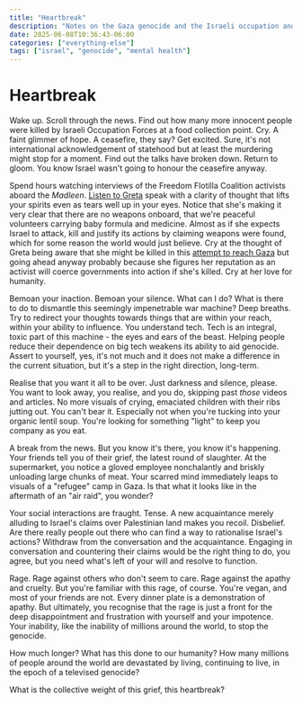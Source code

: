 ```yaml
---
title: "Heartbreak"
description: "Notes on the Gaza genocide and the Israeli occupation and ongoing annexation of Palestine"
date: 2025-06-08T10:36:43-06:00
categories: ["everything-else"]
tags: ["israel", "genocide", "mental health"]
---
```


# Heartbreak

Wake up. Scroll through the news. Find out how many more innocent people were killed by Israeli Occupation Forces at a food collection point. Cry.
A faint glimmer of hope. A ceasefire, they say? Get excited. Sure, it's not international acknowledgement of statehood but at least the murdering might stop for a moment. Find out the talks have broken down. Return to gloom. You know Israel wasn't going to honour the ceasefire anyway.

Spend hours watching interviews of the Freedom Flotilla Coalition activists aboard the _Madleen_. [Listen to Greta](https://www.democracynow.org/2025/6/4/greta_thunberg_gaza_aid_flotilla) speak with a clarity of thought that lifts your spirits even as tears well up in your eyes. Notice that she's making it very clear that there are no weapons onboard, that we're peaceful volunteers carrying baby formula and medicine. Almost as if she expects Israel to attack, kill and justify its actions by claiming weapons were found, which for some reason the world would just believe. Cry at the thought of Greta being aware that she might be killed in this [attempt to reach Gaza](https://www.aljazeera.com/news/liveblog/2025/6/4/madleen-gaza-flotilla-live-greta-thunberg-activists-to-arrive-on-june-7) but going ahead anyway probably because she figures her reputation as an activist will coerce governments into action if she's killed. Cry at her love for humanity.

Bemoan your inaction. Bemoan your silence. What can I do? What is there to do to dismantle this seemingly impenetrable war machine?
Deep breaths. Try to redirect your thoughts towards things that are within your reach, within your ability to influence. You understand tech. Tech is an integral, toxic part of this machine - the eyes and ears of the beast. Helping people reduce their dependence on big tech weakens its ability to aid genocide. Assert to yourself, yes, it's not much and it does not make a difference in the current situation, but it's a step in the right direction, long-term.

Realise that you want it all to be over. Just darkness and silence, please. You want to look away, you realise, and you do, skipping past *those* videos and articles. No more visuals of crying, emaciated children with their ribs jutting out. You can't bear it. Especially not when you're tucking into your organic lentil soup. You're looking for something "light" to keep you company as you eat.

A break from the news. But you know it's there, you know it's happening. Your friends tell you of their grief, the latest round of slaughter. At the supermarket, you notice a gloved employee nonchalantly and briskly unloading large chunks of meat. Your scarred mind immediately leaps to visuals of a "refugee" camp in Gaza. Is that what it looks like in the aftermath of an "air raid", you wonder?

Your social interactions are fraught. Tense. A new acquaintance merely alluding to Israel's claims over Palestinian land makes you recoil. Disbelief. Are there really people out there who can find a way to rationalise Israel's actions? Withdraw from the conversation and the acquaintance. Engaging in conversation and countering their claims would be the right thing to do, you agree, but you need what's left of your will and resolve to function.

Rage. Rage against others who don't seem to care. Rage against the apathy and cruelty. But you're familiar with this rage, of course. You're vegan, and most of your friends are not. Every dinner plate is a demonstration of apathy. But ultimately, you recognise that the rage is just a front for the deep disappointment and frustration with yourself and your impotence. Your inability, like the inability of millions around the world, to stop the genocide.

How much longer? What has this done to our humanity? How many millions of people around the world are devastated by living, continuing to live, in the epoch of a televised genocide?

What is the collective weight of this grief, this heartbreak?